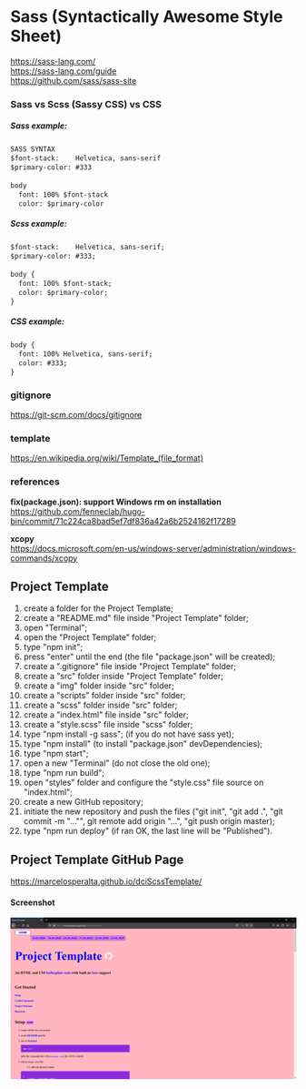 # Sass (Syntactically Awesome Style Sheet)

https://sass-lang.com/  
https://sass-lang.com/guide  
https://github.com/sass/sass-site

### Sass vs Scss (Sassy CSS) vs CSS

##### Sass example:

```
SASS SYNTAX
$font-stack:    Helvetica, sans-serif
$primary-color: #333

body
  font: 100% $font-stack
  color: $primary-color
```

##### Scss example:

```
$font-stack:    Helvetica, sans-serif;
$primary-color: #333;

body {
  font: 100% $font-stack;
  color: $primary-color;
}
```

##### CSS example:

```
body {
  font: 100% Helvetica, sans-serif;
  color: #333;
}
```

### gitignore

https://git-scm.com/docs/gitignore

### template

https://en.wikipedia.org/wiki/Template_(file_format)

### references

**fix(package.json): support Windows rm on installation**  
https://github.com/fenneclab/hugo-bin/commit/71c224ca8bad5ef7df836a42a6b2524162f17289  

**xcopy**  
https://docs.microsoft.com/en-us/windows-server/administration/windows-commands/xcopy  

## Project Template

1. create a folder for the Project Template;
2. create a "README.md" file inside "Project Template" folder;
3. open "Terminal";
4. open the "Project Template" folder;
5. type "npm init";
6. press "enter" until the end (the file "package.json" will be created);
7. create a ".gitignore" file inside "Project Template" folder;
8. create a "src" folder inside "Project Template" folder;
9. create a "img" folder inside "src" folder;
10. create a "scripts" folder inside "src" folder;
11. create a "scss" folder inside "src" folder;
12. create a "index.html" file inside "src" folder;
13. create a "style.scss" file inside "scss" folder;
14. type "npm install -g sass"; (if you do not have sass yet);
15. type "npm install" (to install "package.json" devDependencies);
16. type "npm start";
17. open a new "Terminal" (do not close the old one);
18. type "npm run build";
19. open "styles" folder and configure the "style.css" file source on "index.html";
20. create a new GitHub repository;
21. initiate the new repository and push the files ("git init", "git add .", "git commit -m "..."", git remote add origin "...", "git push origin master);
22. type "npm run deploy" (if ran OK, the last line will be "Published").

## Project Template GitHub Page

https://marcelosperalta.github.io/dciScssTemplate/

#### Screenshot

![webpage](./src/img/screen.png)